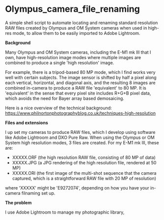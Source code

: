 # Olympus_camera_file_renaming
A simple shell script to automate locating and renaming standard resolution RAW files created by Olympus and OM System cameras when used in high-res mode, to allow them to be easily imported to Adobe Lightroom.

**Background**

Many Olympus and OM System cameras, including the E-M1 mk III that I own, have high-resolution image modes where multiple images are combined to produce a single 'high resolution' image. 

For example, there is a tripod-based 80 MP mode, which I find works very well with certain subjects. The image sensor is shifted by half a pixel along each vertical, horizontal, and diagonal axis, and the resulting 8 images are combined in-camera to produce a RAW file 'equivalent' to 80 MP. It is 'equivalent' in the sense that every pixel site includes R+G+B pixel data, which avoids the need for Bayer array based demosaicing. 

Here is a nice overview of the technical background: https://www.philnortonphotographyblog.co.uk/techniques-high-resolution

**Files and extensions**

I up set my cameras to produce RAW files, which I develop using software like Adobe Lightroom and DXO Pure Raw. When using the Olympus or OM System high resolution modes, 3 files are created. For my E-M1 mk III, these are:

- XXXXX.ORF (the high resolution RAW file, consisting of 80 MP of data)
- XXXXX.JPG (a JPG rendering of the high resolution file, rendered at 50 MP)
- XXXXX.ORI (the first image of the multi-shot sequence that the camera captured, which is a straightforward RAW file with 20 MP of resolution)

where 'XXXXX' might be 'E9272074', depending on how you have your in-camera filnaming set up.

**The problem**

I use Adobe Lightroom to manage my photographic library, 
